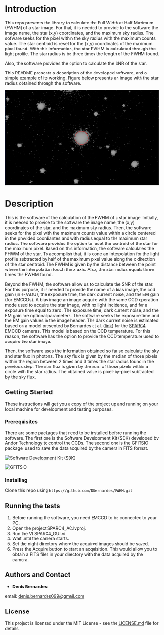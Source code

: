# Introduction
This repo presents the library to calculate the Full Width at Half Maximum (FWHM) of a star image. For that, it is needed to provide to the software the image name, the star (x,y) coordinates, and the maximum sky radius. The sofware seeks for the pixel within the sky radius with the maximum counts value. The star centroid is reset for the (x,y) coordinates of the maximum pixel found. With this information, the star FWHM is calculated through the light profile. The star radius is be three times the length of the FWHM found. 

Also, the software provides the option to calculate the SNR of the star.

This README presents a description of the developed software, and a simple example of its working. Figure below presents an image with the star radius obtained through the software.

<p align="center">
  <img src="https://github.com/DBernardes/FWHM/blob/main/star_image.png" />
</p>


# Description

This is the software of the calculation of the FWHM of a star image. Initially, it is needed to provide to the software the image name, the (x,y) coordinates of the star, and the maximum sky radius. Then, the software seeks for the pixel with the maximum counts value within a circle centered in the provided coordiantes and with radius equal to the maximum star radius. The software provides the option to reset the centroid of the star for the maximum pixel. Based on this information, the software calculates the FHWM of the star. To accomplish that, it is done an interpolation for the light profile subtracted by half of the maximum pixel value along the x direction of the star centroid. The FWHM is given by the distance between the point where the interpolation touch the x axis. Also, the star radius equals three times the FWHM found.

Beyond the FWHM, the software allow us to calculate the SNR of the star. For this purpose, it is needed to provide the name of a bias image, the ccd gain (in e-/ADU), the exposure time, the dark current noise, and the EM gain (for EMCCDs). A bias image an image acquire with the same CCD operation mode used to acquire the star image, with no light incidence, and for a exposure time equal to zero. The exposure time, dark current noise, and the EM gain are optional parameters. The software seeks the exposure time and the EM gain values in the image header. The dark current noise is estimated based on a model presented by Bernardes et al. ([link](https://arxiv.org/abs/1806.02191)) for the [SPARC4](https://www.spiedigitallibrary.org/proceedings/Download?fullDOI=10.1117/12.924976) EMCCD cameras. This model is based on the CCD temperature. For this reason, the software has the option to provide the CCD temperature used to acquire the star image. 

Then, the software uses the information obtained so far so calculate the sky and star flux in photons. The sky flux is given by the median of those pixels within the region between 2 times and 3 times the star radius found in the previous step. The star flux is given by the sum of those pixels within a circle with the star radius. The obtained value is pixel-by-pixel subtracted by the sky flux. 

 


## Getting Started

These instructions will get you a copy of the project up and running on your local machine for development and testing purposes. 

### Prerequisites
There are some packages that need to be installed before running the software. The first one is the Software Development Kit (SDK) developed by Andor Technology to control the CCDs. The second one is the GFITSIO package, used to save the data acquired by the camera in FITS format. 

![Software Development Kit (SDK)](https://andor.oxinst.com/products/software-development-kit/)

![GFITSIO](https://github.com/USNavalResearchLaboratory/GFITSIO)


### Installing
Clone this repo using ```https://github.com/DBernardes/FWHM.git```

## Running the tests
1. Before running the software, you need EMCCD to be connected to your PC.
2. Open the project SPARC4_AC.lvproj.
3. Run the VI SPARC4_GUI.vi.
4. Wait until the camera starts.
5. Set the night directory where the acquired images should be saved.
6. Press the Acquire button to start an acquisition. This would allow you to obtain a FITS files in your directory with the data acquired by the camera.

## Authors and Contact

* **Denis Bernardes**: 

email: denis.bernardes099@gmail.com 

## License

This project is licensed under the MIT License - see the [LICENSE.md](https://github.com/DBernardes/FWHM/blob/main/LICENSE) file for details
